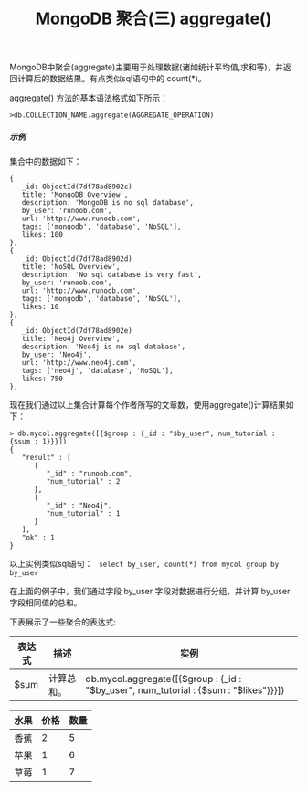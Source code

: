 ﻿---
title: MongoDB 聚合(三) aggregate()
categories :
- 技术
tags :
- MongoDB
---

MongoDB中聚合(aggregate)主要用于处理数据(诸如统计平均值,求和等)，并返回计算后的数据结果。有点类似sql语句中的 count(*)。

aggregate() 方法的基本语法格式如下所示：
```
>db.COLLECTION_NAME.aggregate(AGGREGATE_OPERATION)
```
##### 示例
集合中的数据如下：
```
{
   _id: ObjectId(7df78ad8902c)
   title: 'MongoDB Overview', 
   description: 'MongoDB is no sql database',
   by_user: 'runoob.com',
   url: 'http://www.runoob.com',
   tags: ['mongodb', 'database', 'NoSQL'],
   likes: 100
},
{
   _id: ObjectId(7df78ad8902d)
   title: 'NoSQL Overview', 
   description: 'No sql database is very fast',
   by_user: 'runoob.com',
   url: 'http://www.runoob.com',
   tags: ['mongodb', 'database', 'NoSQL'],
   likes: 10
},
{
   _id: ObjectId(7df78ad8902e)
   title: 'Neo4j Overview', 
   description: 'Neo4j is no sql database',
   by_user: 'Neo4j',
   url: 'http://www.neo4j.com',
   tags: ['neo4j', 'database', 'NoSQL'],
   likes: 750
},
```
现在我们通过以上集合计算每个作者所写的文章数，使用aggregate()计算结果如下：
```
> db.mycol.aggregate([{$group : {_id : "$by_user", num_tutorial : {$sum : 1}}}])
{
   "result" : [
      {
         "_id" : "runoob.com",
         "num_tutorial" : 2
      },
      {
         "_id" : "Neo4j",
         "num_tutorial" : 1
      }
   ],
   "ok" : 1
}
```
以上实例类似sql语句：
` select by_user, count(*) from mycol group by by_user`

在上面的例子中，我们通过字段 by_user 字段对数据进行分组，并计算 by_user 字段相同值的总和。

下表展示了一些聚合的表达式:


|表达式	|描述	|实例|
| ------- | -------- | ------- |
|$sum	| 计算总和。	| db.mycol.aggregate([{\$group : {_id : "\$by_user", num_tutorial : {\$sum : "\$likes"}}}])|


| 水果        | 价格    |  数量  |
| --------   |-----   | ---- |
| 香蕉        | 2   |   5    |
| 苹果        | 1      |   6    |
| 草莓        | 1      |   7    |
